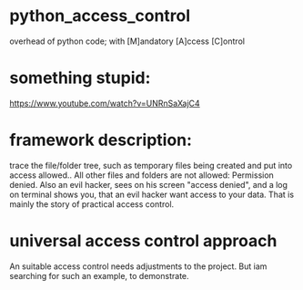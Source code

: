 # python_access_control
overhead of python code; with [M]andatory [A]ccess [C]ontrol
# something stupid:
https://www.youtube.com/watch?v=UNRnSaXajC4
# framework description:
trace the file/folder tree, such as temporary files being created and put into access allowed..
All other files and folders are not allowed: Permission denied. Also an evil hacker, sees on his screen "access denied", and a log on terminal shows you, that an evil hacker want access to your data.
That is mainly the story of practical access control.
# universal access control approach
An suitable access control needs adjustments to the project. But iam searching for such an example, to demonstrate.

